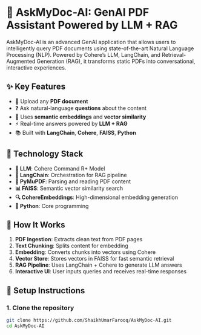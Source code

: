 # 🧠 AskMyDoc-AI: GenAI PDF Assistant Powered by LLM + RAG

AskMyDoc-AI is an advanced GenAI application that allows users to intelligently query PDF documents using state-of-the-art Natural Language Processing (NLP). Powered by Cohere’s LLM, LangChain, and Retrieval-Augmented Generation (RAG), it transforms static PDFs into conversational, interactive experiences.

## ✨ Key Features

- 🧾 Upload any **PDF document**
- ❓ Ask natural-language **questions** about the content
- 🧠 Uses **semantic embeddings** and **vector similarity**
- ⚡ Real-time answers powered by **LLM + RAG**
- 📚 Built with **LangChain**, **Cohere**, **FAISS**, **Python**

## 🧠 Technology Stack

- **🧠 LLM**: Cohere Command R+ Model
- **🔗 LangChain**: Orchestration for RAG pipeline
- **📄 PyMuPDF**: Parsing and reading PDF content
- **📊 FAISS**: Semantic vector similarity search
- **🔍 CohereEmbeddings**: High-dimensional embedding generation
- **🧪 Python**: Core programming

## 🔁 How It Works

1. **PDF Ingestion**: Extracts clean text from PDF pages
2. **Text Chunking**: Splits content for embedding
3. **Embedding**: Converts chunks into vectors using Cohere
4. **Vector Store**: Stores vectors in FAISS for fast semantic retrieval
5. **RAG Pipeline**: Uses LangChain + Cohere to generate LLM answers
6. **Interactive UI**: User inputs queries and receives real-time responses

## 🚀 Setup Instructions

### 1. Clone the repository

```bash
git clone https://github.com/ShaikhUmarFarooq/AskMyDoc-AI.git
cd AskMyDoc-AI
